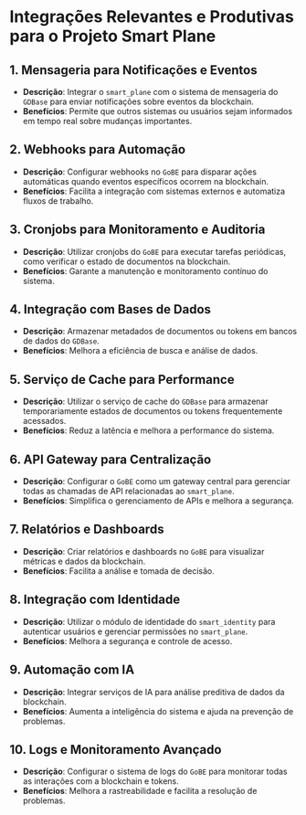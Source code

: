 # Integrações Relevantes e Produtivas para o Projeto Smart Plane

## 1. Mensageria para Notificações e Eventos
- **Descrição**: Integrar o `smart_plane` com o sistema de mensageria do `GDBase` para enviar notificações sobre eventos da blockchain.
- **Benefícios**: Permite que outros sistemas ou usuários sejam informados em tempo real sobre mudanças importantes.

## 2. Webhooks para Automação
- **Descrição**: Configurar webhooks no `GoBE` para disparar ações automáticas quando eventos específicos ocorrem na blockchain.
- **Benefícios**: Facilita a integração com sistemas externos e automatiza fluxos de trabalho.

## 3. Cronjobs para Monitoramento e Auditoria
- **Descrição**: Utilizar cronjobs do `GoBE` para executar tarefas periódicas, como verificar o estado de documentos na blockchain.
- **Benefícios**: Garante a manutenção e monitoramento contínuo do sistema.

## 4. Integração com Bases de Dados
- **Descrição**: Armazenar metadados de documentos ou tokens em bancos de dados do `GDBase`.
- **Benefícios**: Melhora a eficiência de busca e análise de dados.

## 5. Serviço de Cache para Performance
- **Descrição**: Utilizar o serviço de cache do `GDBase` para armazenar temporariamente estados de documentos ou tokens frequentemente acessados.
- **Benefícios**: Reduz a latência e melhora a performance do sistema.

## 6. API Gateway para Centralização
- **Descrição**: Configurar o `GoBE` como um gateway central para gerenciar todas as chamadas de API relacionadas ao `smart_plane`.
- **Benefícios**: Simplifica o gerenciamento de APIs e melhora a segurança.

## 7. Relatórios e Dashboards
- **Descrição**: Criar relatórios e dashboards no `GoBE` para visualizar métricas e dados da blockchain.
- **Benefícios**: Facilita a análise e tomada de decisão.

## 8. Integração com Identidade
- **Descrição**: Utilizar o módulo de identidade do `smart_identity` para autenticar usuários e gerenciar permissões no `smart_plane`.
- **Benefícios**: Melhora a segurança e controle de acesso.

## 9. Automação com IA
- **Descrição**: Integrar serviços de IA para análise preditiva de dados da blockchain.
- **Benefícios**: Aumenta a inteligência do sistema e ajuda na prevenção de problemas.

## 10. Logs e Monitoramento Avançado
- **Descrição**: Configurar o sistema de logs do `GoBE` para monitorar todas as interações com a blockchain e tokens.
- **Benefícios**: Melhora a rastreabilidade e facilita a resolução de problemas.
